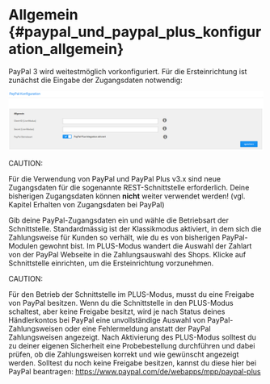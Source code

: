 # Allgemein {#paypal_und_paypal_plus_konfiguration_allgemein}

PayPal 3 wird weitestmöglich vorkonfiguriert. Für die Ersteinrichtung ist zunächst die Eingabe der Zugangsdaten notwendig:

![](Bilder/Abb215_AufrufDerKonfigurationsSeiteImReiterAllgemeines.png "Aufruf der Konfiguration-Seite im Reiter Allgemeines")

CAUTION:

Für die Verwendung von PayPal und PayPal Plus v3.x sind neue Zugangsdaten für die sogenannte REST-Schnittstelle erforderlich. Deine bisherigen Zugangsdaten können **nicht** weiter verwendet werden! \(vgl. Kapitel Erhalten von Zugangsdaten bei PayPal\)

Gib deine PayPal-Zugangsdaten ein und wähle die Betriebsart der Schnittstelle. Standardmässig ist der Klassikmodus aktiviert, in dem sich die Zahlungsweise für Kunden so verhält, wie du es von bisherigen PayPal-Modulen gewohnt bist. Im PLUS-Modus wandert die Auswahl der Zahlart von der PayPal Webseite in die Zahlungsauswahl des Shops. Klicke auf Schnittstelle einrichten, um die Ersteinrichtung vorzunehmen.

CAUTION:

Für den Betrieb der Schnittstelle im PLUS-Modus, musst du eine Freigabe von PayPal besitzen. Wenn du die Schnittstelle in den PLUS-Modus schaltest, aber keine Freigabe besitzt, wird je nach Status deines Händlerkontos bei PayPal eine unvollständige Auswahl von PayPal-Zahlungsweisen oder eine Fehlermeldung anstatt der PayPal Zahlungsweisen angezeigt. Nach Aktivierung des PLUS-Modus solltest du zu deiner eigenen Sicherheit eine Probebestellung durchführen und dabei prüfen, ob die Zahlungsweisen korrekt und wie gewünscht angezeigt werden. Solltest du noch keine Freigabe besitzen, kannst du diese hier bei PayPal beantragen: https://www.paypal.com/de/webapps/mpp/paypal-plus




